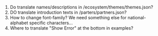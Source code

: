 
1. Do translate names/descriptions in /ecosystem/themes/themes.json?
2. DO translate introduction texts in /parters/partners.json?
3. How to change font-family? We need something else for national-alphabet specific characters...
4. Where to translate "Show Error" at the bottom in examples?
